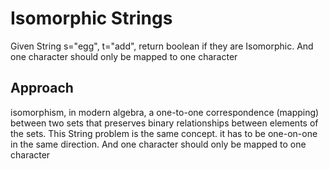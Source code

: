 # Isomorphic Strings

Given String s="egg", t="add", return boolean if they are Isomorphic. And one character should only be mapped to one character

## Approach

isomorphism, in modern algebra, a one-to-one correspondence (mapping) between two sets that preserves binary relationships between elements of the sets. This String problem is the same concept. it has to be one-on-one in the same direction.
And one character should only be mapped to one character
